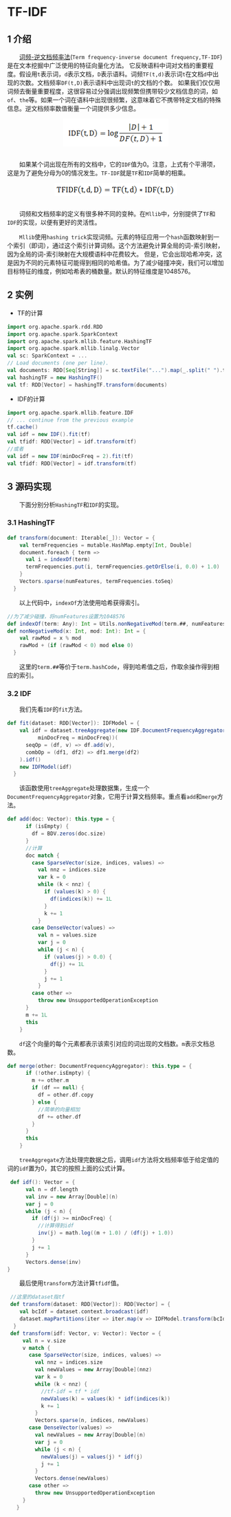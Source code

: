 # TF-IDF

## 1 介绍

&emsp;&emsp;[词频-逆文档频率法](http://en.wikipedia.org/wiki/Tf%E2%80%93idf)(`Term frequency-inverse document frequency,TF-IDF`)是在文本挖掘中广泛使用的特征向量化方法。
它反映语料中词对文档的重要程度。假设用`t`表示词，`d`表示文档，`D`表示语料。词频`TF(t,d)`表示词`t`在文档`d`中出现的次数。文档频率`DF(t,D)`表示语料中出现词`t`的文档的个数。
如果我们仅仅用词频去衡量重要程度，这很容易过分强调出现频繁但携带较少文档信息的词，如`of`、`the`等。如果一个词在语料中出现很频繁，这意味着它不携带特定文档的特殊信息。逆文档频率数值衡量一个词提供多少信息。

<div  align="center"><img src="imgs/1.1.png" width = "245" height = "65" alt="1.1" align="center" /></div><br>

&emsp;&emsp;如果某个词出现在所有的文档中，它的`IDF`值为0。注意，上式有个平滑项，这是为了避免分母为0的情况发生。`TF-IDF`就是`TF`和`IDF`简单的相乘。

<div  align="center"><img src="imgs/1.2.png" width = "285" height = "30" alt="1.2" align="center" /></div><br>

&emsp;&emsp;词频和文档频率的定义有很多种不同的变种。在`Mllib`中，分别提供了`TF`和`IDF`的实现，以便有更好的灵活性。

&emsp;&emsp;`Mllib`使用`hashing trick`实现词频。元素的特征应用一个`hash`函数映射到一个索引（即词），通过这个索引计算词频。这个方法避免计算全局的词-索引映射，因为全局的词-索引映射在大规模语料中花费较大。
但是，它会出现哈希冲突，这是因为不同的元素特征可能得到相同的哈希值。为了减少碰撞冲突，我们可以增加目标特征的维度，例如哈希表的桶数量。默认的特征维度是1048576。

## 2 实例

- TF的计算

```scala
import org.apache.spark.rdd.RDD
import org.apache.spark.SparkContext
import org.apache.spark.mllib.feature.HashingTF
import org.apache.spark.mllib.linalg.Vector
val sc: SparkContext = ...
// Load documents (one per line).
val documents: RDD[Seq[String]] = sc.textFile("...").map(_.split(" ").toSeq)
val hashingTF = new HashingTF()
val tf: RDD[Vector] = hashingTF.transform(documents)
```
- IDF的计算

```scala
import org.apache.spark.mllib.feature.IDF
// ... continue from the previous example
tf.cache()
val idf = new IDF().fit(tf)
val tfidf: RDD[Vector] = idf.transform(tf)
//或者
val idf = new IDF(minDocFreq = 2).fit(tf)
val tfidf: RDD[Vector] = idf.transform(tf)
```

## 3 源码实现

&emsp;&emsp;下面分别分析`HashingTF`和`IDF`的实现。

### 3.1 HashingTF

```scala
def transform(document: Iterable[_]): Vector = {
    val termFrequencies = mutable.HashMap.empty[Int, Double]
    document.foreach { term =>
      val i = indexOf(term)
      termFrequencies.put(i, termFrequencies.getOrElse(i, 0.0) + 1.0)
    }
    Vectors.sparse(numFeatures, termFrequencies.toSeq)
  }
```
&emsp;&emsp;以上代码中，`indexOf`方法使用哈希获得索引。

```scala
//为了减少碰撞，将numFeatures设置为1048576
def indexOf(term: Any): Int = Utils.nonNegativeMod(term.##, numFeatures)
def nonNegativeMod(x: Int, mod: Int): Int = {
    val rawMod = x % mod
    rawMod + (if (rawMod < 0) mod else 0)
  }
```
&emsp;&emsp;这里的`term.##`等价于`term.hashCode`，得到哈希值之后，作取余操作得到相应的索引。

### 3.2 IDF

&emsp;&emsp;我们先看`IDF`的`fit`方法。

```scala
def fit(dataset: RDD[Vector]): IDFModel = {
    val idf = dataset.treeAggregate(new IDF.DocumentFrequencyAggregator(
          minDocFreq = minDocFreq))(
      seqOp = (df, v) => df.add(v),
      combOp = (df1, df2) => df1.merge(df2)
    ).idf()
    new IDFModel(idf)
  }
```
&emsp;&emsp;该函数使用`treeAggregate`处理数据集，生成一个`DocumentFrequencyAggregator`对象，它用于计算文档频率。重点看`add`和`merge`方法。

```scala
def add(doc: Vector): this.type = {
      if (isEmpty) {
        df = BDV.zeros(doc.size)
      }
      //计算
      doc match {
        case SparseVector(size, indices, values) =>
          val nnz = indices.size
          var k = 0
          while (k < nnz) {
            if (values(k) > 0) {
              df(indices(k)) += 1L
            }
            k += 1
          }
        case DenseVector(values) =>
          val n = values.size
          var j = 0
          while (j < n) {
            if (values(j) > 0.0) {
              df(j) += 1L
            }
            j += 1
          }
        case other =>
          throw new UnsupportedOperationException
      }
      m += 1L
      this
    }
```
&emsp;&emsp;`df`这个向量的每个元素都表示该索引对应的词出现的文档数。`m`表示文档总数。

```scala
def merge(other: DocumentFrequencyAggregator): this.type = {
      if (!other.isEmpty) {
        m += other.m
        if (df == null) {
          df = other.df.copy
        } else {
          //简单的向量相加
          df += other.df
        }
      }
      this
    }
```
&emsp;&emsp;`treeAggregate`方法处理完数据之后，调用`idf`方法将文档频率低于给定值的词的`idf`置为0，其它的按照上面的公式计算。

```scala
 def idf(): Vector = {
      val n = df.length
      val inv = new Array[Double](n)
      var j = 0
      while (j < n) {
        if (df(j) >= minDocFreq) {
          //计算得到idf
          inv(j) = math.log((m + 1.0) / (df(j) + 1.0))
        }
        j += 1
      }
      Vectors.dense(inv)
}
```
&emsp;&emsp;最后使用`transform`方法计算`tfidf`值。

```scala
 //这里的dataset指tf
 def transform(dataset: RDD[Vector]): RDD[Vector] = {
    val bcIdf = dataset.context.broadcast(idf)
    dataset.mapPartitions(iter => iter.map(v => IDFModel.transform(bcIdf.value, v)))
  }
 def transform(idf: Vector, v: Vector): Vector = {
     val n = v.size
     v match {
       case SparseVector(size, indices, values) =>
         val nnz = indices.size
         val newValues = new Array[Double](nnz)
         var k = 0
         while (k < nnz) {
           //tf-idf = tf * idf
           newValues(k) = values(k) * idf(indices(k))
           k += 1
         }
         Vectors.sparse(n, indices, newValues)
       case DenseVector(values) =>
         val newValues = new Array[Double](n)
         var j = 0
         while (j < n) {
           newValues(j) = values(j) * idf(j)
           j += 1
         }
         Vectors.dense(newValues)
       case other =>
         throw new UnsupportedOperationException
     }
   }
```